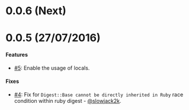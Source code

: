 0.0.6 (Next)
=============


0.0.5 (27/07/2016)
==================

#### Features

* [#5](https://github.com/faber-lotto/capistrano-template/5): Enable the usage of locals.

#### Fixes

* [#4](https://github.com/faber-lotto/capistrano-template/4): Fix for `Digest::Base cannot be directly inherited in Ruby` race condition within ruby digest - [@slowjack2k](https://github.com/slowjack2k).